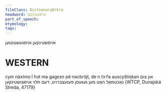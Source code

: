```yaml
---
fileClass: DictionaryEntry
headword: אויסשטינקען
part_of_speech: 
etymology: 
tags: 
---
```

אויסשטינקען
אויסגעשטונגען

WESTERN
========

cym náxtmoˑl hɔt mə gəgɛsn péˑnəcbrɔ̀jt, deˑn tɔˑlʲə auscyštiŋkən און  צום נאַכטמאָל האָט מען געגעסן פּענעצברויט, דעם תּלוי אויסצושטינקען {WTCP, Dunajská Streda, 47179}